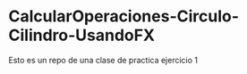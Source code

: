 # CalcularOperaciones-Circulo-Cilindro-UsandoFX
Esto es un repo de una clase de practica ejercicio 1
